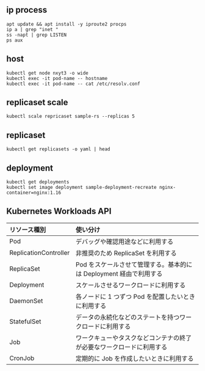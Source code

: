 ## ip process

```
apt update && apt install -y iproute2 procps
ip a | grep "inet "
ss -napt | grep LISTEN
ps aux
```

## host

```
kubectl get node nxyt3 -o wide
kubectl exec -it pod-name -- hostname
kubectl exec -it pod-name -- cat /etc/resolv.conf
```

## replicaset scale

```
kubectl scale repricaset sample-rs --replicas 5
```

## replicaset

```
kubectl get replicasets -o yaml | head
```

## deployment

```
kubectl get deployments
kubectl set image deployment sample-deployment-recreate nginx-container=nginx:1.16
```

## Kubernetes Workloads API

| リソース種別          | 使い分け                                                             |
| :-------------------- | :------------------------------------------------------------------- |
| Pod                   | デバッグや確認用途などに利用する                                     |
| ReplicationController | 非推奨のため ReplicaSet を利用する                                   |
| ReplicaSet            | Pod をスケールさせて管理する。基本的には Deployment 経由で利用する   |
| Deployment            | スケールさせるワークロードに利用する                                 |
| DaemonSet             | 各ノードに 1 つずつ Pod を配置したいときに利用する                   |
| StatefulSet           | データの永続化などのステートを持つワークロードに利用する             |
| Job                   | ワークキューやタスクなどコンテナの終了が必要なワークロードに利用する |
| CronJob               | 定期的に Job を作成したいときに利用する                              |
